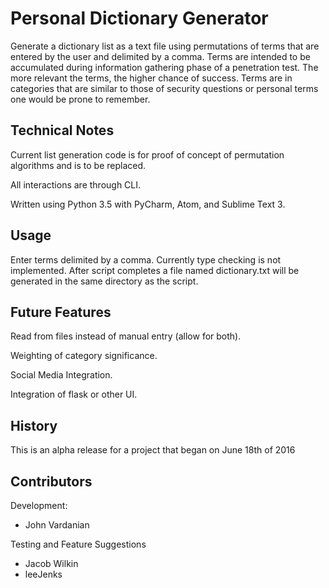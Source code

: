 # Personal Dictionary Generator

Generate a dictionary list as a text file using permutations of terms that are entered by the user and delimited by a comma. Terms are intended to be accumulated during information gathering phase of a penetration test. The more relevant the terms, the higher chance of success. Terms are in categories that are similar to those of security questions or personal terms one would be prone to remember.

## Technical Notes

Current list generation code is for proof of concept of permutation algorithms and is to be replaced.

All interactions are through CLI.

Written using Python 3.5 with PyCharm, Atom, and Sublime Text 3.


## Usage

Enter terms delimited by a comma. Currently type checking is not implemented. After script completes a file named dictionary.txt will be generated in the same directory as the script.

## Future Features

Read from files instead of manual entry (allow for both).

Weighting of category significance.

Social Media Integration.

Integration of flask or other UI.

## History

This is an alpha release for a project that began on June 18th of 2016

## Contributors

Development:
- John Vardanian

Testing and Feature Suggestions
- Jacob Wilkin
- leeJenks
